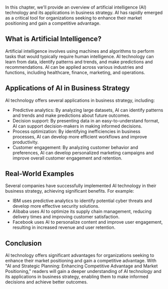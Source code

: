 
In this chapter, we'll provide an overview of artificial intelligence (AI) technology and its applications in business strategy. AI has rapidly emerged as a critical tool for organizations seeking to enhance their market positioning and gain a competitive advantage.

What is Artificial Intelligence?
--------------------------------

Artificial intelligence involves using machines and algorithms to perform tasks that would typically require human intelligence. AI technology can learn from data, identify patterns and trends, and make predictions and recommendations. AI can be applied across various industries and functions, including healthcare, finance, marketing, and operations.

Applications of AI in Business Strategy
---------------------------------------

AI technology offers several applications in business strategy, including:

* Predictive analytics: By analyzing large datasets, AI can identify patterns and trends and make predictions about future outcomes.
* Decision support: By presenting data in an easy-to-understand format, AI can support decision-makers in making informed decisions.
* Process optimization: By identifying inefficiencies in business processes, AI can develop more efficient workflows and improve productivity.
* Customer engagement: By analyzing customer behavior and preferences, AI can develop personalized marketing campaigns and improve overall customer engagement and retention.

Real-World Examples
-------------------

Several companies have successfully implemented AI technology in their business strategy, achieving significant benefits. For example:

* IBM uses predictive analytics to identify potential cyber threats and develop more effective security solutions.
* Alibaba uses AI to optimize its supply chain management, reducing delivery times and improving customer satisfaction.
* Facebook uses AI to personalize content and improve user engagement, resulting in increased revenue and user retention.

Conclusion
----------

AI technology offers significant advantages for organizations seeking to enhance their market positioning and gain a competitive advantage. With "AI and Strategic Planning: Enhancing Competitive Advantage and Market Positioning," readers will gain a deeper understanding of AI technology and its applications in business strategy, enabling them to make informed decisions and achieve better outcomes.
